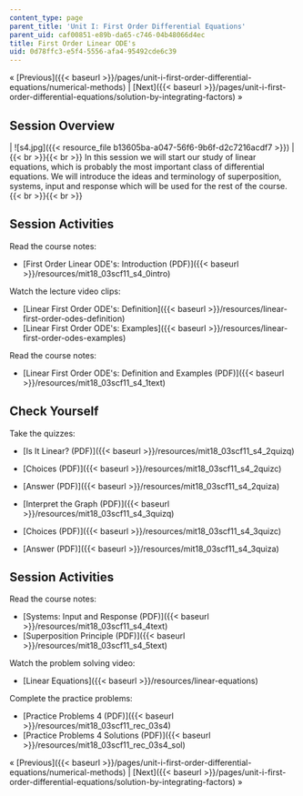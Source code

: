 ```yaml
---
content_type: page
parent_title: 'Unit I: First Order Differential Equations'
parent_uid: caf00851-e89b-da65-c746-04b48066d4ec
title: First Order Linear ODE's
uid: 0d78ffc3-e5f4-5556-afa4-95492cde6c39
---
```


« [Previous]({{< baseurl >}}/pages/unit-i-first-order-differential-equations/numerical-methods) | [Next]({{< baseurl >}}/pages/unit-i-first-order-differential-equations/solution-by-integrating-factors) »

Session Overview
----------------

| ![s4.jpg]({{< resource_file b13605ba-a047-56f6-9b6f-d2c7216acdf7 >}}) |  {{< br >}}{{< br >}} In this session we will start our study of linear equations, which is probably the most important class of differential equations. We will introduce the ideas and terminology of superposition, systems, input and response which will be used for the rest of the course. {{< br >}}{{< br >}}  

Session Activities
------------------

Read the course notes:

*   [First Order Linear ODE's: Introduction (PDF)]({{< baseurl >}}/resources/mit18_03scf11_s4_0intro)

Watch the lecture video clips:

*   [Linear First Order ODE's: Definition]({{< baseurl >}}/resources/linear-first-order-odes-definition)
*   [Linear First Order ODE's: Examples]({{< baseurl >}}/resources/linear-first-order-odes-examples)

Read the course notes:

*   [Linear First Order ODE's: Definition and Examples (PDF)]({{< baseurl >}}/resources/mit18_03scf11_s4_1text)

Check Yourself
--------------

Take the quizzes:

*   [Is It Linear? (PDF)]({{< baseurl >}}/resources/mit18_03scf11_s4_2quizq)
*   [Choices (PDF)]({{< baseurl >}}/resources/mit18_03scf11_s4_2quizc)
*   [Answer (PDF)]({{< baseurl >}}/resources/mit18_03scf11_s4_2quiza)
  
*   [Interpret the Graph (PDF)]({{< baseurl >}}/resources/mit18_03scf11_s4_3quizq)
*   [Choices (PDF)]({{< baseurl >}}/resources/mit18_03scf11_s4_3quizc)
*   [Answer (PDF)]({{< baseurl >}}/resources/mit18_03scf11_s4_3quiza)

Session Activities
------------------

Read the course notes:

*   [Systems: Input and Response (PDF)]({{< baseurl >}}/resources/mit18_03scf11_s4_4text)
*   [Superposition Principle (PDF)]({{< baseurl >}}/resources/mit18_03scf11_s4_5text)

Watch the problem solving video:

*   [Linear Equations]({{< baseurl >}}/resources/linear-equations)

Complete the practice problems:

*   [Practice Problems 4 (PDF)]({{< baseurl >}}/resources/mit18_03scf11_rec_03s4)
*   [Practice Problems 4 Solutions (PDF)]({{< baseurl >}}/resources/mit18_03scf11_rec_03s4_sol)

« [Previous]({{< baseurl >}}/pages/unit-i-first-order-differential-equations/numerical-methods) | [Next]({{< baseurl >}}/pages/unit-i-first-order-differential-equations/solution-by-integrating-factors) »